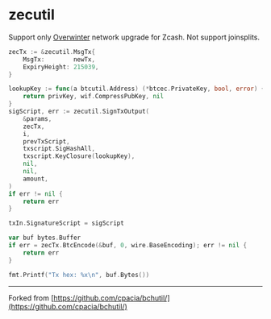 # zecutil

Support only [Overwinter](https://z.cash/upgrade/overwinter.html) network upgrade for Zcash. Not support joinsplits.

```go
zecTx := &zecutil.MsgTx{
    MsgTx:        newTx,
    ExpiryHeight: 215039,
}

lookupKey := func(a btcutil.Address) (*btcec.PrivateKey, bool, error) {
    return privKey, wif.CompressPubKey, nil
}
sigScript, err := zecutil.SignTxOutput(
    &params,
    zecTx,
    i,
    prevTxScript,
    txscript.SigHashAll,
    txscript.KeyClosure(lookupKey),
    nil,
    nil,
    amount,
)
if err != nil {
    return err
}

txIn.SignatureScript = sigScript

var buf bytes.Buffer
if err = zecTx.BtcEncode(&buf, 0, wire.BaseEncoding); err != nil {
    return err
}

fmt.Printf("Tx hex: %x\n", buf.Bytes())

```

-------
Forked from [https://github.com/cpacia/bchutil/](https://github.com/cpacia/bchutil/)
